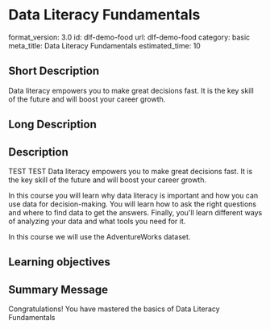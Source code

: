 # Data Literacy Fundamentals
format_version: 3.0
id: dlf-demo-food
url: dlf-demo-food
category: basic
meta_title: Data Literacy Fundamentals
estimated_time: 10


## Short Description

Data literacy empowers you to make great decisions fast. It is the key skill of the future and will boost your career growth.

## Long Description

<div class="course_information description-div">
<h2>Description</h2>
<p>TEST TEST Data literacy empowers you to make great decisions fast. It is the key skill of the future and will boost your career growth.</p>
<p>In this course you will learn why data literacy is important and how you can use data for decision-making. You will learn how to ask the right questions and where to find data to get the answers. Finally, you'll learn different ways of analyzing your data and what tools you need for it.
</p>
<p>In this course we will use the AdventureWorks dataset.</p>
</div>

## Learning objectives

## Summary Message

Congratulations! You have mastered the basics of Data Literacy Fundamentals

